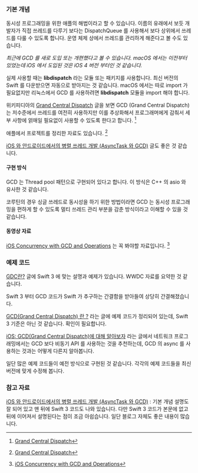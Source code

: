 ### 기본 개념

동시성 프로그래밍을 위한 애플의 해법이라고 할 수 있습니다. 이름의 유래에서 보듯 개발자가 직접 쓰레드를 다루기 보다는 DispatchQueue 를 사용해서 보다 상위에서 쓰레드를 다룰 수 있도록 합니다. 운영 체제 상에서 쓰레드를 관리하게 해준다고 볼 수도 있습니다. 

_최근에 GCD 를 새로 도입 또는 개편했다고 볼 수 있습니다. macOS 에서는 이전부터 있었는데 iOS 에서 도입된 것은 iOS 4 버전 부터인 것 같습니다._

실제 사용할 때는 **libdispatch** 라는 모듈 또는 패키지를 사용합니다. 최신 버전의 Swift 를 다운받으면 자동으로 받아지는 것 같습니다. macOS 에서는 따로 import 가 필요없지만 리눅스에서 GCD 를 사용하려면 **libdispatch** 모듈을 import 해야 합니다. 

위키피디아의 [Grand Central Dispatch](https://en.wikipedia.org/wiki/Grand_Central_Dispatch) 글을 보면 GCD (Grand Central Dispatch) 는 저수준에서 쓰레드를 여전히 사용하지만 이를 추상화해서 프로그래머에게 감춰서 세부 사항에 얽매일 필요없이 사용할 수 있도록 한다고 합니다. [^wiki-gcd]

애플에서 프로젝트를 정리한 자료도 있습니다. [^apple-libdispatch]

[iOS 와 안드로이드에서의 병렬 쓰레드 개발 (AsyncTask 와 GCD)](http://hamait.tistory.com/706) 글도 좋은 것 같습니다.

#### 구현 방식

GCD 는 Thread pool 패턴으로 구현되어 있다고 합니다. 이 방식은 C++ 의 asio 와 유사한 것 같습니다. 

코루틴의 경우 싱글 쓰레드로 동시성을 하기 위한 방법이라면 GCD 는 동시성 프로그래밍을 편하게 할 수 있도록 멀티 쓰레드 관리 부분을 감춘 방식이라고 이해할 수 있을 것 같습니다.

#### 동영상 자료

[iOS Concurrency with GCD and Operations](https://videos.raywenderlich.com/courses/ios-concurrency-with-gcd-and-operations/lessons/1) 는 꼭 봐야할 자료입니다. [^ray-concurrency]

### 예제 코드

[GDC란?](https://swifter.kr/2016/10/22/swift-3-0기반-gcd-기초/) 글에 Swift 3 에 맞는 설명과 예제가 있습니다. WWDC 자료를 요약한 것 같습니다. 

Swift 3 부터 GCD 코드가 Swift 가 추구하는 간결함을 받아들여 상당히 간결해졌습니다.

[GCD(Grand Central Dispatch) 란 ?](http://ycsycs.tistory.com/3) 라는 글에 예제 코드가 정리되어 있는데, Swift 3 기준은 아닌 것 같습니다. 확인이 필요합니다.

[iOS: GCD(Grand Central Dispatch)에 대해 알아보자](http://blog.naver.com/PostView.nhn?blogId=horajjan&logNo=220344253612) 라는 글에서 네트워크 프로그래밍에서는 GCD 보다 비동기 API 를 사용하는 것을 추천하는데, GCD 의 async 를 사용하는 것과는 어떻게 다른지 알아봅니다. 

일단 많은 예제 코드들이 예전 방식으로 구현된 것 같습니다. 각각의 예제 코드들을 최신 버전에 맞게 수정해 봅니다. 

### 참고 자료

[^apple-libdispatch]: [Grand Central Dispatch](https://apple.github.io/swift-corelibs-libdispatch/)

[^wiki-gcd]: [Grand Central Dispatch](https://en.wikipedia.org/wiki/Grand_Central_Dispatch)

[^ray-concurrency]: [iOS Concurrency with GCD and Operations](https://videos.raywenderlich.com/courses/ios-concurrency-with-gcd-and-operations/lessons/1)

[iOS 와 안드로이드에서의 병렬 쓰레드 개발 (AsyncTask 와 GCD)](http://hamait.tistory.com/706) : 기본 개념 설명도 잘 되어 있고 맨 뒤에 Swift 3 코드도 나와 있습니다. 다만 Swift 3 코드가 본문에 없고 뒤에 이어져서 설명된다는 점이 조금 아쉽습니다. 일단 블로그 자체도 좋은 내용이 많습니다.